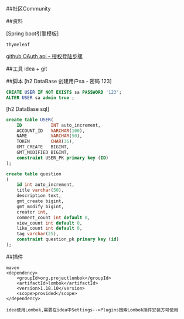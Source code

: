 ##社区Community

##资料

[Spring boot引擎模板]
```text
thymeleaf
```

[github OAuth api - 授权登陆步骤](https://developer.github.com/apps/installing-github-apps/)

##工具
idea + git

##脚本
[h2 DataBase 创建用户sa - 密码 123]
```sql
CREATE USER IF NOT EXISTS sa PASSWORD '123';
ALTER USER sa admin true ;
```
[h2 DataBase sql]
```sql
create table USER(
    ID           INT auto_increment,
    ACCOUNT_ID   VARCHAR(100),
    NAME         VARCHAR(50),
    TOKEN        CHAR(36),
    GMT_CREATE   BIGINT,
    GMT_MODIFIED BIGINT,
    constraint USER_PK primary key (ID)
);

create table question
(
    id int auto_increment,
    title varchar(50),
    description text,
    gmt_create bigint,
    gmt_modify bigint,
    creator int,
    comment_count int default 0,
    view_count int default 0,
    like_count int default 0,
    tag varchar(25),
    constraint question_pk primary key (id)
);
```

##插件
```text
maven
<dependency>
    <groupId>org.projectlombok</groupId>
    <artifactId>lombok</artifactId>
    <version>1.18.10</version>
    <scope>provided</scope>
</dependency>

idea使用Lombok,需要在idea中Settings-->Plugins搜索Lombok插件安装方可使用
```